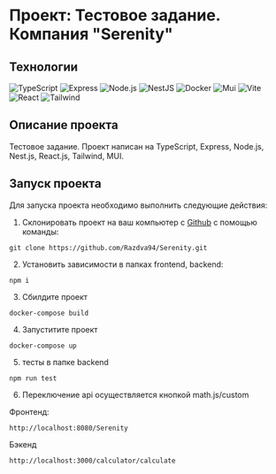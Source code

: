 # Проект: Тестовое задание. Компания "Serenity"

## Технологии

![TypeScript](https://img.shields.io/badge/TypeScript-blue?logo=TypeScript&logoColor=black&labelColor=white)
![Express](https://img.shields.io/badge/express-white?logo=express&logoColor=black)
![Node.js](https://img.shields.io/badge/Node.js-green?logo=node.js&logoColor=black)
![NestJS](https://img.shields.io/badge/nestjs-%23E0234E.svg?style=for-the-badge&logo=nestjs&logoColor=white)
![Docker](https://img.shields.io/badge/Docker-2496ED?logo=docker&logoColor=white)
![Mui](https://img.shields.io/badge/Mui-blue?logo=Mui&logoColor=blue&labelColor=white)
![Vite](https://img.shields.io/badge/Vite-yellow?logo=Vite&logoColor=yellow&labelColor=white)
![React](https://img.shields.io/badge/-React-61daf8?logo=react&logoColor=black)
![Tailwind](https://img.shields.io/badge/Tailwindcss-blue?logo=Tailwindcss&logoColor=blue&labelColor=white)



## Описание проекта

Тестовое задание. Проект написан на TypeScript, Express, Node.js, Nest.js, React.js, Tailwind, MUI.


## Запуск проекта

Для запуска проекта необходимо выполнить следующие действия:

1. Склонировать проект на ваш компьютер с [Github](https://github.com/Razdva94/Serenity) с помощью команды:

```
git clone https://github.com/Razdva94/Serenity.git
```


2. Установить зависимости в папках frontend, backend:

```
npm i
```


3. Сбилдите проект

```
docker-compose build
```

4. Запуститите проект 

```
docker-compose up
```
5. тесты в папке backend

```
npm run test
```
6. Переключение api осуществляется кнопкой math.js/custom

Фронтенд:

```
http://localhost:8080/Serenity
```

Бэкенд 

```
http://localhost:3000/calculator/calculate
```
